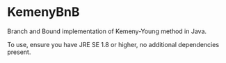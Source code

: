 # KemenyBnB
Branch and Bound implementation of Kemeny-Young method in Java.

To use, ensure you have JRE SE 1.8 or higher, no additional dependencies present.
